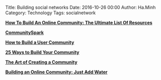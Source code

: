 Title: Building social networks
Date: 2016-10-26 00:00
Author: Ha.Minh
Category: Technology
Tags: socialnetwork

**[How To Build An Online Community: The Ultimate List Of Resources](http://www.feverbee.com/2010/01/how-to-build-an-online-community-the-ultimate-list-of-resources.html)**

**[CommunitySpark](http://www.communityspark.com/)**

**[How to Build a User Community](http://headrush.typepad.com/creating_passionate_users/2006/12/how_to_build_a_.html)**

**[25 Ways to Build Your Community](http://www.chrisbrogan.com/25-ways-to-build-your-community/)**

**[The Art of Creating a Community](http://blog.guykawasaki.com/2006/02/the_art_of_crea.html#axzz165byhjtT)**

**[Building an Online Community: Just Add Water](http://www.digital-web.com/articles/building_an_online_community/)**
